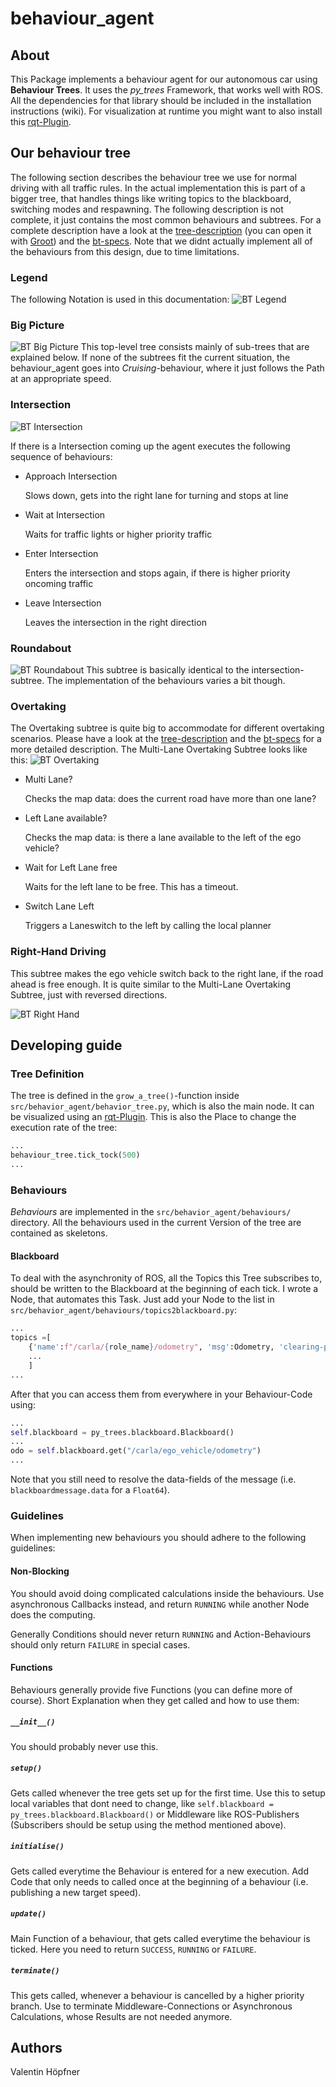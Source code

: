 [//]: # ()
[//]: # (""")

[//]: # (Source: https://github.com/ll7/psaf2)

[//]: # (""")

# behaviour_agent

## About

This Package implements a behaviour agent for our autonomous car using __Behaviour Trees__. It uses the _py_trees_ Framework, that works well with ROS. All the dependencies for that library should be included in the installation instructions (wiki).
For visualization at runtime you might want to also install this [rqt-Plugin](https://wiki.ros.org/rqt_py_trees).

## Our behaviour tree

The following section describes the behaviour tree we use for normal driving with all traffic rules. In the actual implementation this is part of a bigger tree, that handles things like writing topics to the blackboard, switching modes and respawning.
The following description is not complete, it just contains the most common behaviours and subtrees. For a complete description have a look at the [tree-description](https://github.com/ll7/psaf2/blob/main/documentation/behaviour_agent/behaviortree.xml)
(you can open it with [Groot](https://github.com/BehaviorTree/Groot)) and the [bt-specs](https://github.com/ll7/psaf2/blob/main/documentation/BTSpecs.md).
Note that we didnt actually implement all of the behaviours from this design, due to time limitations.

### Legend

The following Notation is used in this documentation:
![BT Legend](https://github.com/ll7/psaf2/blob/main/documentation/behaviour_agent/bt-legend.svg)

### Big Picture

![BT Big Picture](https://github.com/ll7/psaf2/blob/main/documentation/behaviour_agent/bt_big_picture.svg)
This top-level tree consists mainly of sub-trees that are explained below. If none of the subtrees fit the current situation, the behaviour_agent goes into _Cruising_-behaviour, where it just follows the Path at an appropriate speed.

### Intersection

![BT Intersection](https://github.com/ll7/psaf2/blob/main/documentation/behaviour_agent/bt-intersection.svg)

If there is a Intersection coming up the agent executes the following sequence of behaviours:

* Approach Intersection

    Slows down, gets into the right lane for turning and stops at line
* Wait at Intersection

    Waits for traffic lights or higher priority traffic
* Enter Intersection

    Enters the intersection and stops again, if there is higher priority oncoming traffic
* Leave Intersection

    Leaves the intersection in the right direction

### Roundabout

![BT Roundabout](https://github.com/ll7/psaf2/blob/main/documentation/behaviour_agent/bt-roundabout.svg)
This subtree is basically identical to the intersection-subtree. The implementation of the behaviours varies a bit though.

### Overtaking

The Overtaking subtree is quite big to accommodate for different overtaking scenarios.
Please have a look at the [tree-description](https://github.com/ll7/psaf2/blob/main/documentation/behaviour_agent/behaviortree.xml) and the [bt-specs](https://github.com/ll7/psaf2/blob/main/documentation/BTSpecs.md) for a more detailed description. The Multi-Lane Overtaking Subtree looks like this:
![BT Overtaking](https://github.com/ll7/psaf2/blob/main/documentation/behaviour_agent/bt-overtaking.svg)

* Multi Lane?

    Checks the map data: does the current road have more than one lane?
* Left Lane available?

    Checks the map data: is there a lane available to the left of the ego vehicle?
* Wait for Left Lane free

    Waits for the left lane to be free. This has a timeout.
* Switch Lane Left

    Triggers a Laneswitch to the left by calling the local planner

### Right-Hand Driving

This subtree makes the ego vehicle switch back to the right lane, if the road ahead is free enough. It is quite similar to the Multi-Lane Overtaking Subtree, just with reversed directions.

![BT Right Hand](https://github.com/ll7/psaf2/blob/main/documentation/behaviour_agent/bt-right-hand.svg)

## Developing guide

### Tree Definition

The tree is defined in the `grow_a_tree()`-function inside `src/behavior_agent/behavior_tree.py`, which is also the main node. It can be visualized using an [rqt-Plugin](https://wiki.ros.org/rqt_py_trees). This is also the Place to change the execution rate of the tree:

``` python
...
behaviour_tree.tick_tock(500)
...
```

### Behaviours

_Behaviours_ are implemented in the `src/behavior_agent/behaviours/` directory. All the behaviours used in the current Version of the tree are contained as skeletons.

#### Blackboard

To deal with the asynchronity of ROS, all the Topics this Tree subscribes to, should be written to the Blackboard at the beginning of each tick. I wrote a Node, that automates this Task. Just add your Node to the list in `src/behavior_agent/behaviours/topics2blackboard.py`:

``` python
...
topics =[
    {'name':f"/carla/{role_name}/odometry", 'msg':Odometry, 'clearing-policy': py_trees.common.ClearingPolicy.NEVER},
    ...
    ]
...
```

After that you can access them from everywhere in your Behaviour-Code using:

``` python
...
self.blackboard = py_trees.blackboard.Blackboard()
...
odo = self.blackboard.get("/carla/ego_vehicle/odometry")
...
```

Note that you still need to resolve the data-fields of the message (i.e. `blackboardmessage.data` for a `Float64`).

### Guidelines

When implementing new behaviours you should adhere to the following guidelines:

#### Non-Blocking

You should avoid doing complicated calculations inside the behaviours. Use asynchronous Callbacks instead, and return ```RUNNING``` while another Node does the computing.

Generally Conditions should never return ```RUNNING``` and Action-Behaviours should only return ```FAILURE``` in special cases.

#### Functions

Behaviours generally provide five Functions (you can define more of course). Short Explanation when they get called and how to use them:

##### `__init__()`

You should probably never use this.

##### `setup()`

Gets called whenever the tree gets set up for the first time. Use this to setup local variables that dont need to change, like ```self.blackboard = py_trees.blackboard.Blackboard()``` or Middleware like ROS-Publishers (Subscribers should be setup using the method mentioned above).

##### `initialise()`

Gets called everytime the Behaviour is entered for a new execution. Add Code that only needs to called once at the beginning of a behaviour (i.e. publishing a new target speed).

##### `update()`

Main Function of a behaviour, that gets called everytime the behaviour is ticked. Here you need to return ```SUCCESS```, ```RUNNING``` or ```FAILURE```.

##### `terminate()`

This gets called, whenever a behaviour is cancelled by a higher priority branch. Use to terminate Middleware-Connections or Asynchronous Calculations, whose Results are not needed anymore.

## Authors

Valentin Höpfner

